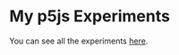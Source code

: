 # My p5js Experiments

You can see all the experiments [here](https://jersonlatorre.github.io/p5js-experiments/).

